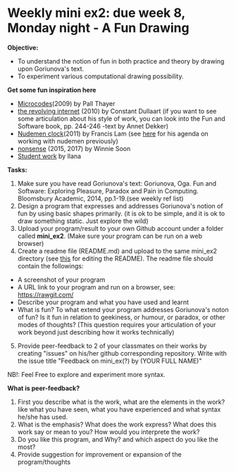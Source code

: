 # Weekly mini ex2: due week 8, Monday night - A Fun Drawing

**Objective:**
- To understand the notion of fun in both practice and theory by drawing upon Goriunova's text. 
- To experiment various computational drawing possibility.

**Get some fun inspiration here**
- [Microcodes](http://pallthayer.dyndns.org/microcodes/)(2009) by Pall Thayer
- [the revolving internet](http://therevolvinginternet.com/) (2010) by Constant Dullaart (if you want to see some articulation about his style of work, you can look into the Fun and Software book, pp. 244-246 -text by Annet Dekker)
- [Nudemen clock](http://lovedbdb.com/nudemenClock/index2.html)(2011) by Francis Lam (see [here](http://90.146.8.18/en/archives/prix_archive/prix_projekt.asp?iProjectID=12873#) for his agenda on working with nudemen previously)
- [nonsense](http://siusoon.net/?p=17) (2015, 2017) by Winnie Soon
- [Student work](http://www.bonder.tech/2017/09/11/my-first-p5-js-sketch/) by Ilana

**Tasks:**
1. Make sure you have read Goriunova's text: Goriunova, Oga. Fun and Software: Exploring Pleasure, Paradox and Pain in Computing. Bloomsbury Academic, 2014, pp.1-19.(see weekly ref list)
2. Design a program that expresses and addresses Goriunova's notion of fun by using basic shapes primarily. (it is ok to be simple, and it is ok to draw something static. Just explore the wild)  
3. Upload your program/result to your own Github account under a folder called **mini_ex2**. (Make sure your program can be run on a web browser) 
4. Create a readme file (README.md) and upload to the same mini_ex2 directory (see [this](https://github.com/adam-p/markdown-here/wiki/Markdown-Cheatsheet) for editing the README). The readme file should contain the followings:
- A screenshot of your program
- A URL link to your program and run on a browser, see: https://rawgit.com/
- Describe your program and what you have used and learnt
- What is fun? To what extend your program addresses Goriunova's noton of fun? Is it fun in relation to geekiness, or humour, or paradox, or other modes of thoughts? (This question requires your articulation of your work beyond just describing how it works technically)
5. Provide peer-feedback to 2 of your classmates on their works by creating "issues" on his/her github corresponding repository. Write with the issue title "Feedback on mini_ex(?) by (YOUR FULL NAME)"

NB!: Feel Free to explore and experiment more syntax.

**What is peer-feedback?**
1. First you describe what is the work, what are the elements in the work? like what you have seen, what you have experienced and what syntax he/she has used.
2. What is the emphasis? What does the work express? What does this work say or mean to you? How would you interprete the work?
3. Do you like this program, and Why? and which aspect do you like the most? 
4. Provide suggestion for improvement or expansion of the program/thoughts
